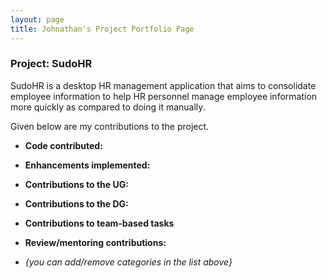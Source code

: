 ```yaml
---
layout: page
title: Johnathan's Project Portfolio Page
---
```


### Project: SudoHR

SudoHR is a desktop HR management application that aims to consolidate employee information to help HR personnel manage employee information more quickly as compared to doing it manually.

Given below are my contributions to the project.

* **Code contributed:**

* **Enhancements implemented:**

* **Contributions to the UG:**


* **Contributions to the DG:**


* **Contributions to team-based tasks**
  
* **Review/mentoring contributions:**


* _{you can add/remove categories in the list above}_